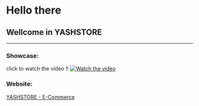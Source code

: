 # Hello there
## Wellcome in YASHSTORE
----------------------
### Showcase:
click to watch the video !!
[![Watch the video](https://img.youtube.com/vi/ICznpDFLNyA/maxresdefault.jpg)](https://youtu.be/DhGAmZbGHws)

### Website:
[YASHSTORE - E-Commerce](https://yashstore-eosin.vercel.app/)
